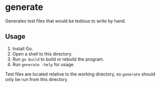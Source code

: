 # generate
Generates test files that would be tedious to write by hand.

## Usage

1. Install Go.
2. Open a shell to this directory.
3. Run `go build` to build or rebuild the program.
4. Run `generate -help` for usage.

Test files are located relative to the working directory, so `generate` should
only be run from this directory.
